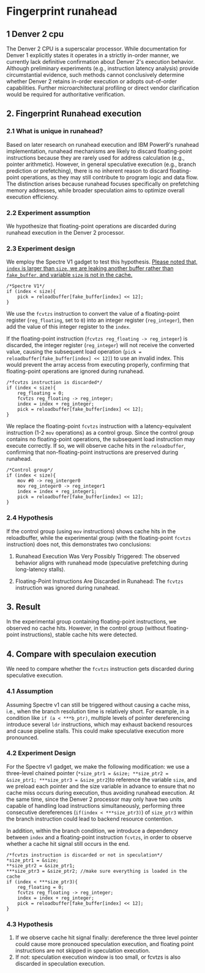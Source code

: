 # Fingerprint runahead
## 1 Denver 2 cpu
The Denver 2 CPU is a superscalar processor. While documentation for Denver 1 explicitly states it operates in a strictly in-order manner, we currently lack definitive confirmation about Denver 2's execution behavior. Although preliminary experiments (e.g., instruction latency analysis) provide circumstantial evidence, such methods cannot conclusively determine whether Denver 2 retains in-order execution or adopts out-of-order capabilities. Further microarchitectural profiling or direct vendor clarification would be required for authoritative verification.

## 2. Fingerprint Runahead execution
### 2.1 What is unique in runahead?
Based on later research on runahead execution and IBM Power9's runahead implementation, runahead mechanisms are likely to discard floating-point instructions because they are rarely used for address calculation (e.g., pointer arithmetic). However, in general speculative execution (e.g., branch prediction or prefetching), there is no inherent reason to discard floating-point operations, as they may still contribute to program logic and data flow. The distinction arises because runahead focuses specifically on prefetching memory addresses, while broader speculation aims to optimize overall execution efficiency.

### 2.2 Experiment assumption
We hypothesize that floating-point operations are discarded during runahead execution in the Denver 2 processor.

### 2.3 Experiment design
We employ the Spectre V1 gadget to test this hypothesis. <u>Please noted that, `index` is larger than `size`, we are leaking another buffer rather than `fake_buffer`, and variable `size` is not in the cache. </u> 
```
/*Spectre V1*/
if (index < size){	
	pick = reloadbuffer[fake_buffer[index] << 12];
}
```

We use the `fcvtzs` instruction to convert the value of a floating-point register (`reg_floating`, set to `0`) into an integer register (`reg_integer`), then add the value of this integer register to the `index`. 

If the floating-point instruction (`fcvtzs reg_floating -> reg_integer`) is discarded, the integer register (`reg_integer`) will not receive the converted value, causing the subsequent load operation (`pick = reloadbuffer[fake_buffer[index] << 12]`) to use an invalid index. This would prevent the array access from executing properly, confirming that floating-point operations are ignored during runahead.
```
/*fcvtzs instruction is discarded*/
if (index < size){	
    reg_floating = 0;
    fcvtzs reg_floating -> reg_integer;
    index = index + reg_integer;
	pick = reloadbuffer[fake_buffer[index] << 12];
}
```

We replace the floating-point `fcvtzs` instruction with a latency-equivalent instruction (1-2 `mov` operations) as a control group. Since the control group contains no floating-point operations, the subsequent load instruction may execute correctly. If so, we will observe cache hits in the `reloadbuffer`, confirming that non-floating-point instructions are preserved during runahead.
```
/*Control group*/
if (index < size){	
    mov #0 -> reg_interger0
    mov reg_integer0 -> reg_integer1
    index = index + reg_integer1;
	pick = reloadbuffer[fake_buffer[index] << 12];
}
```

### 2.4 Hypothesis
If the control group (using `mov` instructions) shows cache hits in the reloadbuffer, while the experimental group (with the floating-point `fcvtzs` instruction) does not, this demonstrates two conclusions:

1. Runahead Execution Was Very Possibly Triggered: The observed behavior aligns with runahead mode (speculative prefetching during long-latency stalls).

2. Floating-Point Instructions Are Discarded in Runahead: The `fcvtzs` instruction was ignored during runahead.

## 3. Result
In the experimental group containing floating-point instructions, we observed no cache hits. However, in the control group (without floating-point instructions), stable cache hits were detected.

## 4. Compare with speculaion execution
We need to compare whether the `fcvtzs` instruction gets discarded during speculative execution.

### 4.1 Assumption
Assuming Spectre v1 can still be triggered without causing a cache miss, i.e., when the branch resolution time is relatively short. For example, in a condition like `if (a < ***b_ptr)`, multiple levels of pointer dereferencing introduce several `ldr` instructions, which may exhaust backend resources and cause pipeline stalls. This could make speculative execution more pronounced.

### 4.2 Experiment Design
For the Spectre v1 gadget, we make the following modification: we use a three-level chained pointer (`*size_ptr1 = &size; **size_ptr2 = &size_ptr1; ***size_ptr3 = &size_ptr2`)to reference the variable `size`, and we preload each pointer and the size variable in advance to ensure that no cache miss occurs during execution, thus avoiding runahead execution. At the same time, since the Denver 2 processor may only have two units capable of handling load instructions simultaneously, performing three consecutive dereferences (`if(index < ***size_ptr3)`) of `size_ptr3` within the branch instruction could lead to backend resource contention.

In addition, within the branch condition, we introduce a dependency between `index` and a floating-point instruction `fcvtzs`, in order to observe whether a cache hit signal still occurs in the end.

```
/*fcvtzs instruction is discarded or not in speculation*/
*size_ptr1 = &size;
**size_ptr2 = &size_ptr1;
***size_ptr3 = &size_ptr2; //make sure everything is loaded in the cache
if (index < ***size_ptr3){	
    reg_floating = 0;
    fcvtzs reg_floating -> reg_integer;
    index = index + reg_integer;
	pick = reloadbuffer[fake_buffer[index] << 12];
}
```
### 4.3 Hypothesis
1. If we observe cache hit signal finally: dereference the three level pointer could cause more pronouced speculation execution, and floating point instructions are not skipped in speculation execution.
2. If not: speculation execution window is too small, or fcvtzs is also discarded in speculation execution.




